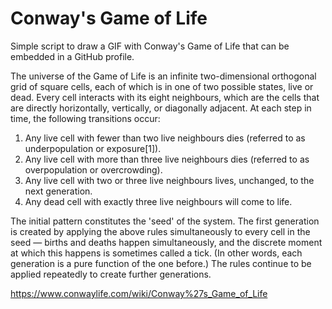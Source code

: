 # Conway's Game of Life

Simple script to draw a GIF with Conway's Game of Life that can be embedded in a GitHub profile.

The universe of the Game of Life is an infinite two-dimensional orthogonal grid of square cells,
each of which is in one of two possible states, live or dead. Every cell interacts with its eight
neighbours, which are the cells that are directly horizontally, vertically, or diagonally adjacent.
At each step in time, the following transitions occur:

1. Any live cell with fewer than two live neighbours dies (referred to as underpopulation or exposure[1]).
2. Any live cell with more than three live neighbours dies (referred to as overpopulation or overcrowding).
3. Any live cell with two or three live neighbours lives, unchanged, to the next generation.
4. Any dead cell with exactly three live neighbours will come to life.

The initial pattern constitutes the 'seed' of the system. The first generation is created by
applying the above rules simultaneously to every cell in the seed — births and deaths happen
simultaneously, and the discrete moment at which this happens is sometimes called a tick.
(In other words, each generation is a pure function of the one before.) The rules continue to be
applied repeatedly to create further generations.

https://www.conwaylife.com/wiki/Conway%27s_Game_of_Life
